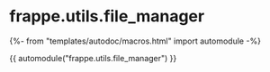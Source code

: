 # frappe.utils.file_manager

{%- from "templates/autodoc/macros.html" import automodule -%}

{{ automodule("frappe.utils.file_manager") }}